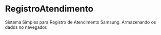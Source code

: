 # RegistroAtendimento
Sistema Simples para Registro de Atendimento Samsung. Armazenando os dados no navegador.

